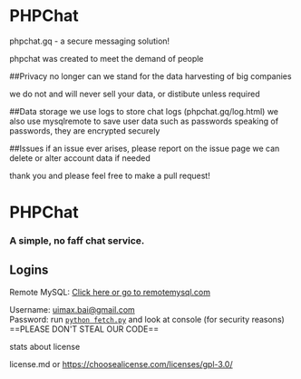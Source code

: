 # PHPChat
phpchat.gq - a secure messaging solution!

phpchat was created to meet the demand of people

##Privacy
no longer can we stand for the data harvesting of big companies

we do not and will never sell your data, or distibute unless required

##Data storage
we use logs to store chat logs (phpchat.gq/log.html)
we also use mysqlremote to save user data such as passwords
speaking of passwords, they are encrypted securely

##Issues
if an issue ever arises, please report on the issue page
we can delete or alter account data if needed

thank you and please feel free to make a pull request!


# PHPChat

### A simple, no faff chat service.

## Logins
Remote MySQL: [Click here or go to remotemysql.com](https://www.remotemysql.com)

Username: uimax.bai@gmail.com
<br>Password: run [`python fetch.py`](/fetch.py) and look at console (for security reasons)
==PLEASE DON'T STEAL OUR CODE==

stats about license

license.md 
or
https://choosealicense.com/licenses/gpl-3.0/
